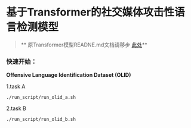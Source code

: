 # 基于Transformer的社交媒体攻击性语言检测模型
> ** 原Transformer模型READNE.md文档请移步 [此处](https://github.com/mofengmo/transformers/blob/master/Transformers_README.md)**

### 快速开始：
**Offensive Language Identification Dataset (OLID)**

1.task A
```shell
./run_script/run_olid_a.sh
```

2.task B
```shell
./run_script/run_olid_b.sh
```